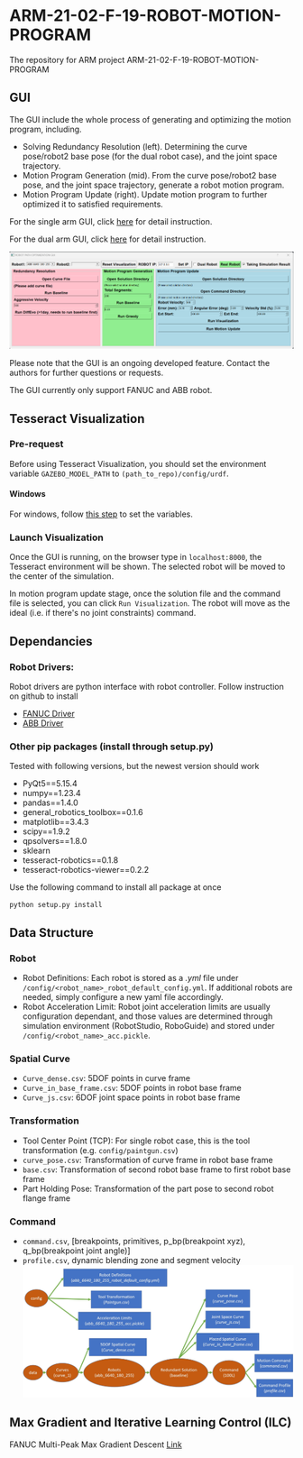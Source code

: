 # ARM-21-02-F-19-ROBOT-MOTION-PROGRAM

The repository for ARM project ARM-21-02-F-19-ROBOT-MOTION-PROGRAM

## GUI

The GUI include the whole process of generating and optimizing the motion program, including.
- Solving Redundancy Resolution (left). Determining the curve pose/robot2 base pose (for the dual robot case), and the joint space trajectory.
- Motion Program Generation (mid). From the curve pose/robot2 base pose, and the joint space trajectory, generate a robot motion program.
- Motion Program Update (right). Update motion program to further optimized it to satisfied requirements.

For the single arm GUI, click [here](https://github.com/rpiRobotics/ARM-21-02-F-19-Robot-Motion-Program/tree/main/doc/gui_manual.md) for detail instruction.

For the dual arm GUI, click [here](https://github.com/rpiRobotics/ARM-21-02-F-19-Robot-Motion-Program/tree/main/doc/gui_dual_manual.md) for detail instruction.

![](doc/figures/gui.png)

Please note that the GUI is an ongoing developed feature. Contact the authors for further questions or requests.

The GUI currently only support FANUC and ABB robot.

## Tesseract Visualization

### Pre-request

Before using Tesseract Visualization, you should set the environment variable `GAZEBO_MODEL_PATH` to `(path_to_repo)/config/urdf`.

#### Windows
For windows, follow [this step](https://docs.oracle.com/en/database/oracle/machine-learning/oml4r/1.5.1/oread/creating-and-modifying-environment-variables-on-windows.html#GUID-DD6F9982-60D5-48F6-8270-A27EC53807D0) to set the variables.

### Launch Visualization

Once the GUI is running, on the browser type in `localhost:8000`, the Tesseract environment will be shown. The selected robot will be moved to the center of the simulation.

In motion program update stage, once the solution file and the command file is selected, you can click `Run Visualization`. The robot will move as the ideal (i.e. if there's no joint constraints) command.

## Dependancies
### Robot Drivers:
Robot drivers are python interface with robot controller. Follow instruction on github to install 
* [FANUC Driver](http://github.com/eric565648/fanuc_motion_program_exec)
* [ABB Driver](http://github.com/johnwason/abb_motion_program_exec)
### Other pip packages (install through setup.py)
Tested with following versions, but the newest version should work
* PyQt5==5.15.4
* numpy==1.23.4
* pandas==1.4.0
* general_robotics_toolbox==0.1.6
* matplotlib==3.4.3
* scipy==1.9.2
* qpsolvers==1.8.0
* sklearn
* tesseract-robotics==0.1.8
* tesseract-robotics-viewer==0.2.2

Use the following command to install all package at once
```
python setup.py install
```


## Data Structure
### Robot
* Robot Definitions: Each robot is stored as a *.yml* file under `/config/<robot_name>_robot_default_config.yml`. If additional robots are needed, simply configure a new yaml file accordingly.
* Robot Acceleration Limit: Robot joint acceleration limits are usually configuration dependant, and those values are determined through simulation environment (RobotStudio, RoboGuide) and stored under `/config/<robot_name>_acc.pickle`.
### Spatial Curve
* `Curve_dense.csv`: 5DOF points in curve frame
* `Curve_in_base_frame.csv`: 5DOF points in robot base frame
* `Curve_js.csv`: 6DOF joint space points in robot base frame
### Transformation
* Tool Center Point (TCP): For single robot case, this is the tool transformation (e.g. `config/paintgun.csv`)
* `curve_pose.csv`: Transformation of curve frame in robot base frame
* `base.csv`: Transformation of second  robot base frame to first robot base frame
* Part Holding Pose: Transformation of the part pose to second robot flange frame
### Command
* `command.csv`, [breakpoints,  primitives, p_bp(breakpoint xyz), q_bp(breakpoint  joint angle)]
* `profile.csv`, dynamic blending  zone and segment velocity
![](doc/figures/data_structure.jpg)

## Max Gradient and Iterative Learning Control (ILC)

FANUC Multi-Peak Max Gradient Descent [Link](https://github.com/rpiRobotics/ARM-21-02-F-19-Robot-Motion-Program/tree/main/ILC)
